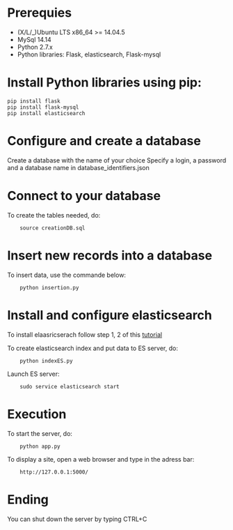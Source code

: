 # Prerequies

* (X/L/_)Ubuntu LTS x86_64 >= 14.04.5
* MySql 14.14
* Python 2.7.x
* Python libraries: Flask, elasticsearch, Flask-mysql

# Install Python libraries using pip:

	pip install flask
	pip install flask-mysql
	pip install elasticsearch

# Configure and create a database

Create a database with the name of your choice
Specify a login, a password and a database name in database_identifiers.json

# Connect to your database
	
To create the tables needed, do:

		source creationDB.sql

# Insert new records into a database

To insert data, use the commande below:

		python insertion.py

# Install and configure elasticsearch
	
To install elaasricserach follow step 1, 2 of this [tutorial](https://www.digitalocean.com/community/tutorials/how-to-install-and-configure-elasticsearch-on-ubuntu-14-04)
		
	
To create elasticsearch index and put data to ES server, do:

		python indexES.py

Launch ES server:

		sudo service elasticsearch start 

# Execution

To start the server, do:

		python app.py

To display a site, open a web browser and type in the adress bar:

		http://127.0.0.1:5000/

# Ending

You can shut down the server by typing CTRL+C


